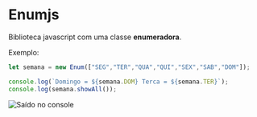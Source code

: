 # **Enumjs**

Biblioteca javascript com uma classe __enumeradora__.


Exemplo: 
```javascript
let semana = new Enum(["SEG","TER","QUA","QUI","SEX","SAB","DOM"]);

console.log(`Domingo = ${semana.DOM} Terca = ${semana.TER}`);
console.log(semana.showAll());
```

![Saído no console](https://imgbox.com/DkAOdEZS)
